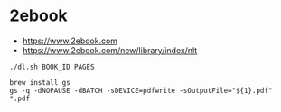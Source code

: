 # 2ebook

- https://www.2ebook.com
- https://www.2ebook.com/new/library/index/nlt

```
./dl.sh BOOK_ID PAGES
```

```
brew install gs
gs -q -dNOPAUSE -dBATCH -sDEVICE=pdfwrite -sOutputFile="${1}.pdf" *.pdf
```
